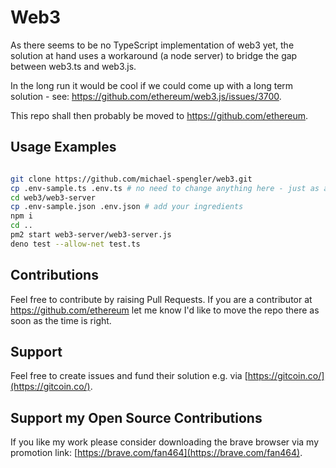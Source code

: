 # Web3 


As there seems to be no TypeScript implementation of web3 yet, the solution at hand uses a workaround (a node server) to bridge the gap between web3.ts and web3.js.

In the long run it would be cool if we could come up with a long term solution - see: https://github.com/ethereum/web3.js/issues/3700.

This repo shall then probably be moved to https://github.com/ethereum.  


## Usage Examples

```sh

git clone https://github.com/michael-spengler/web3.git
cp .env-sample.ts .env.ts # no need to change anything here - just as an option
cd web3/web3-server
cp .env-sample.json .env.json # add your ingredients 
npm i
cd ..
pm2 start web3-server/web3-server.js
deno test --allow-net test.ts

```

## Contributions
Feel free to contribute by raising Pull Requests. If you are a contributor at https://github.com/ethereum let me know I'd like to move the repo there as soon as the time is right.


## Support
Feel free to create issues and fund their solution e.g. via [https://gitcoin.co/](https://gitcoin.co/).  


## Support my Open Source Contributions

If you like my work please consider downloading the brave browser via my
promotion link: [https://brave.com/fan464](https://brave.com/fan464).

![![](https://brave.com/)](https://brave.com/wp-content/uploads/2019/01/logotype-full-color.svg)
